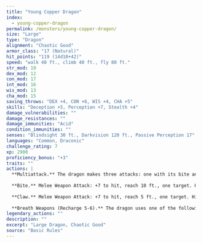 ```yaml
---
title: "Young Copper Dragon"
index:
  - young-copper-dragon
permalink: /monsters/young-copper-dragon/
size: "Large"
type: "Dragon"
alignment: "Chaotic Good"
armor_class: "17 (Natural)"
hit_points: "119 (14d10+42)"
speed: "walk 40 ft., climb 40 ft., fly 80 ft."
str_mod: 19
dex_mod: 12
con_mod: 17
int_mod: 16
wis_mod: 13
cha_mod: 15
saving_throws: "DEX +4, CON +6, WIS +4, CHA +5"
skills: "Deception +5, Perception +7, Stealth +4"
damage_vulnerabilities: ""
damage_resistances: ""
damage_immunities: "Acid"
condition_immunities: ""
senses: "Blindsight 30 ft., Darkvision 120 ft., Passive Perception 17"
languages: "Common, Draconic"
challenge_rating: 7
xp: 2900
proficiency_bonus: "+3"
traits: ""
actions: |
  **Multiattack.** The dragon makes three attacks: one with its bite and two with its claws.
  
  **Bite.** Melee Weapon Attack: +7 to hit, reach 10 ft., one target. Hit: 15 (2d10 + 4) piercing damage.
  
  **Claw.** Melee Weapon Attack: +7 to hit, reach 5 ft., one target. Hit: 11 (2d6 + 4) slashing damage.
  
  **Breath Weapons (Recharge 5-6).** The dragon uses one of the following breath weapons. Acid Breath. The dragon exhales acid in an 40-foot line that is 5 feet wide. Each creature in that line must make a DC 14 Dexterity saving throw, taking 40 (9d8) acid damage on a failed save, or half as much damage on a successful one. Slowing Breath. The dragon exhales gas in a 30-foot cone. Each creature in that area must succeed on a DC 14 Constitution saving throw. On a failed save, the creature can't use reactions, its speed is halved, and it can't make more than one attack on its turn. In addition, the creature can use either an action or a bonus action on its turn, but not both. These effects last for 1 minute. The creature can repeat the saving throw at the end of each of its turns, ending the effect on itself with a successful save.  
legendary_actions: ""
description: ""
excerpt: "Large Dragon, Chaotic Good"
source: "Basic Rules"
---
```

